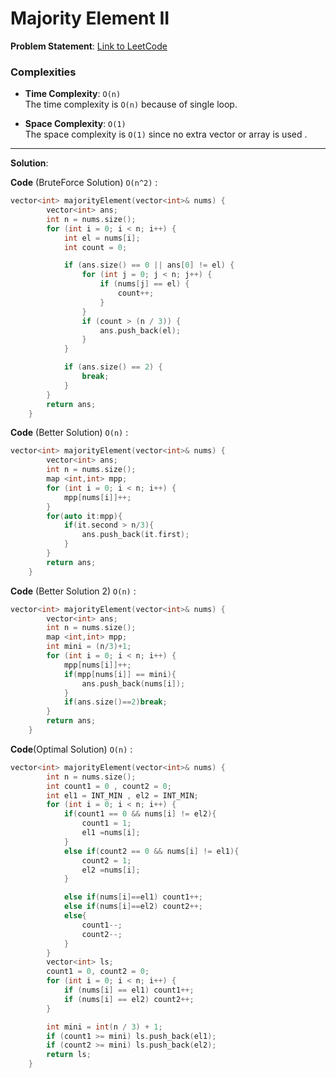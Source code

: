 
# Majority Element II

**Problem Statement**:
[Link to LeetCode](https://leetcode.com/problems/majority-element-ii/description/)

### Complexities

- **Time Complexity**: `O(n)`  
  The time complexity is `O(n)` because of single loop.

- **Space Complexity**: `O(1)`  
  The space complexity is `O(1)` since no extra vector or array is used .

---

**Solution**:

**Code** (BruteForce Solution) `O(n^2)` :
```cpp
vector<int> majorityElement(vector<int>& nums) {
        vector<int> ans;
        int n = nums.size();
        for (int i = 0; i < n; i++) {
            int el = nums[i];
            int count = 0;

            if (ans.size() == 0 || ans[0] != el) {
                for (int j = 0; j < n; j++) {
                    if (nums[j] == el) {
                        count++;
                    }
                }
                if (count > (n / 3)) {
                    ans.push_back(el);
                }
            }

            if (ans.size() == 2) {
                break;
            }
        }
        return ans;
    }
```
**Code** (Better Solution) `O(n)` :
```cpp
vector<int> majorityElement(vector<int>& nums) {
        vector<int> ans;
        int n = nums.size();
        map <int,int> mpp;
        for (int i = 0; i < n; i++) {
            mpp[nums[i]]++;
        }
        for(auto it:mpp){
            if(it.second > n/3){
                ans.push_back(it.first);
            }
        }
        return ans;
    }
```
**Code** (Better Solution 2) `O(n)` :
```cpp
vector<int> majorityElement(vector<int>& nums) {
        vector<int> ans;
        int n = nums.size();
        map <int,int> mpp;
        int mini = (n/3)+1;
        for (int i = 0; i < n; i++) {
            mpp[nums[i]]++;
            if(mpp[nums[i]] == mini){
                ans.push_back(nums[i]);
            }
            if(ans.size()==2)break;
        }
        return ans;
    }
```
**Code**(Optimal Solution) `O(n)` :
```cpp
vector<int> majorityElement(vector<int>& nums) {
        int n = nums.size();
        int count1 = 0 , count2 = 0;
        int el1 = INT_MIN , el2 = INT_MIN;
        for (int i = 0; i < n; i++) {
            if(count1 == 0 && nums[i] != el2){
                count1 = 1;
                el1 =nums[i];
            }
            else if(count2 == 0 && nums[i] != el1){
                count2 = 1;
                el2 =nums[i];
            }

            else if(nums[i]==el1) count1++;
            else if(nums[i]==el2) count2++;
            else{
                count1--;
                count2--;
            }
        }
        vector<int> ls;
        count1 = 0, count2 = 0;
        for (int i = 0; i < n; i++) {
            if (nums[i] == el1) count1++;
            if (nums[i] == el2) count2++;
        }

        int mini = int(n / 3) + 1;
        if (count1 >= mini) ls.push_back(el1);
        if (count2 >= mini) ls.push_back(el2);
        return ls;
    }
```
